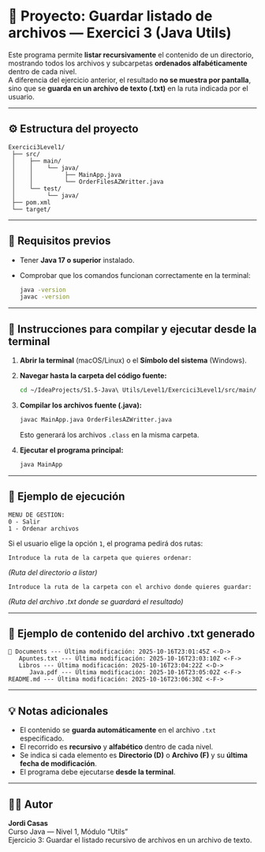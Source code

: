 # 🧾 Proyecto: Guardar listado de archivos — Exercici 3 (Java Utils)

Este programa permite **listar recursivamente** el contenido de un directorio, mostrando todos los archivos y subcarpetas **ordenados alfabéticamente** dentro de cada nivel.  
A diferencia del ejercicio anterior, el resultado **no se muestra por pantalla**, sino que se **guarda en un archivo de texto (.txt)** en la ruta indicada por el usuario.

---

## ⚙️ Estructura del proyecto

```
Exercici3Level1/
 ├── src/
 │    ├── main/
 │    │    └── java/
 │    │         ├── MainApp.java
 │    │         └── OrderFilesAZWritter.java
 │    └── test/
 │         └── java/
 ├── pom.xml
 └── target/
```

---

## 🧭 Requisitos previos

- Tener **Java 17 o superior** instalado.  
- Comprobar que los comandos funcionan correctamente en la terminal:

  ```bash
  java -version
  javac -version
  ```

---

## 🏁 Instrucciones para compilar y ejecutar desde la terminal

1. **Abrir la terminal** (macOS/Linux) o el **Símbolo del sistema** (Windows).

2. **Navegar hasta la carpeta del código fuente:**

   ```bash
   cd ~/IdeaProjects/S1.5-Java\ Utils/Level1/Exercici3Level1/src/main/java
   ```

3. **Compilar los archivos fuente (.java):**

   ```bash
   javac MainApp.java OrderFilesAZWritter.java
   ```

   Esto generará los archivos `.class` en la misma carpeta.

4. **Ejecutar el programa principal:**

   ```bash
   java MainApp
   ```

---

## 🧩 Ejemplo de ejecución

```
MENU DE GESTION:
0 - Salir
1 - Ordenar archivos
```

Si el usuario elige la opción `1`, el programa pedirá dos rutas:

```
Introduce la ruta de la carpeta que quieres ordenar:
```

*(Ruta del directorio a listar)*

```
Introduce la ruta de la carpeta con el archivo donde quieres guardar:
```

*(Ruta del archivo .txt donde se guardará el resultado)*

---

## 📄 Ejemplo de contenido del archivo .txt generado

```
📁 Documents --- Última modificación: 2025-10-16T23:01:45Z <-D->
   Apuntes.txt --- Última modificación: 2025-10-16T23:03:10Z <-F->
   Libros --- Última modificación: 2025-10-16T23:04:22Z <-D->
      Java.pdf --- Última modificación: 2025-10-16T23:05:02Z <-F->
README.md --- Última modificación: 2025-10-16T23:06:30Z <-F->
```

---

## 💡 Notas adicionales

- El contenido se **guarda automáticamente** en el archivo `.txt` especificado.  
- El recorrido es **recursivo** y **alfabético** dentro de cada nivel.  
- Se indica si cada elemento es **Directorio (D)** o **Archivo (F)** y su **última fecha de modificación**.  
- El programa debe ejecutarse **desde la terminal**.

---

## 👨‍💻 Autor

**Jordi Casas**  
Curso Java — Nivel 1, Módulo “Utils”  
Ejercicio 3: Guardar el listado recursivo de archivos en un archivo de texto.
